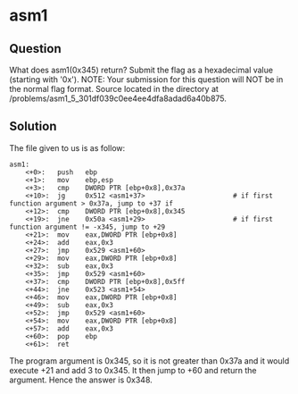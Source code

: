 # asm1

## Question
What does asm1(0x345) return? Submit the flag as a hexadecimal value (starting with '0x'). NOTE: Your submission for this question will NOT be in the normal flag format. Source located in the directory at /problems/asm1_5_301df039c0ee4ee4dfa8adad6a40b875.

## Solution
The file given to us is as follow:
```assembly
asm1:
	<+0>:	push   ebp
	<+1>:	mov    ebp,esp
	<+3>:	cmp    DWORD PTR [ebp+0x8],0x37a            
	<+10>:	jg     0x512 <asm1+37>                      # if first function argument > 0x37a, jump to +37 if 
	<+12>:	cmp    DWORD PTR [ebp+0x8],0x345
	<+19>:	jne    0x50a <asm1+29>                      # if first function argument != -x345, jump to +29
	<+21>:	mov    eax,DWORD PTR [ebp+0x8]
	<+24>:	add    eax,0x3
	<+27>:	jmp    0x529 <asm1+60>
	<+29>:	mov    eax,DWORD PTR [ebp+0x8]
	<+32>:	sub    eax,0x3
	<+35>:	jmp    0x529 <asm1+60>
	<+37>:	cmp    DWORD PTR [ebp+0x8],0x5ff
	<+44>:	jne    0x523 <asm1+54>
	<+46>:	mov    eax,DWORD PTR [ebp+0x8]
	<+49>:	sub    eax,0x3
	<+52>:	jmp    0x529 <asm1+60>
	<+54>:	mov    eax,DWORD PTR [ebp+0x8]
	<+57>:	add    eax,0x3
	<+60>:	pop    ebp
	<+61>:	ret    
```
The program argument is 0x345, so it is not greater than 0x37a and it would execute +21 and add 3 to 0x345. It then jump to +60 and return the argument. Hence the answer is 0x348.